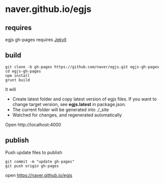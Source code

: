 # naver.github.io/egjs
## requires
egjs gh-pages requires [Jekyll](http://jekyllrb.com/)

## build
```
git clone -b gh-pages https://github.com/naver/egjs.git egjs-gh-pages
cd egjs-gh-pages
npm install
grunt build
```


It will

* Create latest folder and copy latest version of egjs files.
  If you want to change target version, see **egjs.latest** in package.json. 
* The current folder will be generated into ./_site
* Watched for changes, and regenerated automatically

Open http://localhost:4000

## publish
Push update files to publish
```
git commit -m "update gh-pages"
git push origin gh-pages
```

open https://naver.github.io/egjs
 
